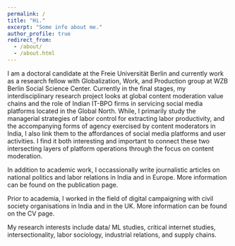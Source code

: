 ```yaml
---
permalink: /
title: "Hi."
excerpt: "Some info about me."
author_profile: true
redirect_from:
  - /about/
  - /about.html
---
```


I am a doctoral candidate at the Freie Universität Berlin and currently work as a research fellow with Globalization, Work, and Production group at WZB Berlin Social Science Center. Currently in the final stages, my interdisciplinary research project looks at global content moderation value chains and the role of Indian IT-BPO firms in servicing social media platforms located in the Global North. While, I primarily study the managerial strategies of labor control for extracting labor productivity, and the accompanying forms of agency exercised by content moderators in India, I also link them to the affordances of social media platforms and user activities. I find it both interesting and important to connect these two intersecting layers of platform operations through the focus on content moderation.

In addition to academic work, I occassionally write journalistic articles on national politics and labor relations in India and in Europe. More information can be found on the publication page.

Prior to academia, I worked in the field of digital campaigning with civil society organisations in India and in the UK. More information can be found on the CV page.

My research interests include data/ ML studies, critical internet studies, intersectionality, labor sociology, industrial relations, and supply chains.
